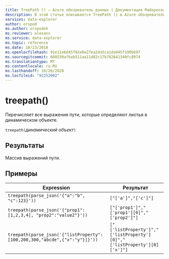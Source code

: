 ```yaml
---
title: TreePath () — Azure обозреватель данных | Документация Майкрософт
description: В этой статье описывается TreePath () в Azure обозреватель данных.
services: data-explorer
author: orspod
ms.author: orspodek
ms.reviewer: alexans
ms.service: data-explorer
ms.topic: reference
ms.date: 10/23/2018
ms.openlocfilehash: 91e11e6d45f82e6e27ea2da5ca1da945f190b69f
ms.sourcegitcommit: 608539af6ab511aa11d82c17b782641340fc8974
ms.translationtype: MT
ms.contentlocale: ru-RU
ms.lasthandoff: 10/20/2020
ms.locfileid: "92252002"
---
```

# <a name="treepath"></a>treepath()

Перечисляет все выражения пути, которые определяют листья в динамическом объекте.

`treepath(`*динамический объект*`)`

## <a name="returns"></a>Результаты

Массив выражений пути.

## <a name="examples"></a>Примеры

|Expression|Результат|
|---|---|
|`treepath(parse_json('{"a":"b", "c":123}'))` | `["['a']","['c']"]`|
|`treepath(parse_json('{"prop1":[1,2,3,4], "prop2":"value2"}'))`|`["['prop1']","['prop1'][0]","['prop2']"]`|
|`treepath(parse_json('{"listProperty":[100,200,300,"abcde",{"x":"y"}]}'))`|`["['listProperty']","['listProperty'][0]","['listProperty'][0]['x']"]`|